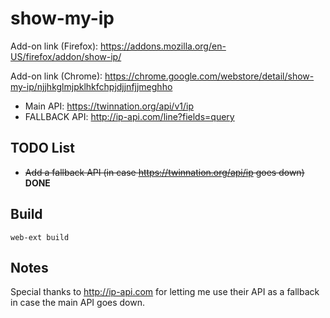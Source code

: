 # show-my-ip

Add-on link (Firefox): https://addons.mozilla.org/en-US/firefox/addon/show-ip/

Add-on link (Chrome): https://chrome.google.com/webstore/detail/show-my-ip/njjhkglmjpklhkfchpjdjjnfjjmeghho

- Main API: https://twinnation.org/api/v1/ip
- FALLBACK API: http://ip-api.com/line?fields=query


## TODO List

- ~~Add a fallback API (in case https://twinnation.org/api/ip goes down)~~ **DONE**


## Build

```
web-ext build
```


## Notes

Special thanks to http://ip-api.com for letting me use their API as a fallback in case the main API goes down.
